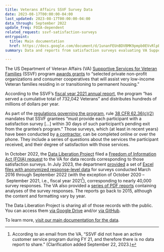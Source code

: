 ```yaml
---
title: Veterans Affairs SSVF Survey Data
date: 2023-08-17T00:00:00-04:00
last_updated: 2023-08-17T00:00:00-04:00
data_through: September 2022
update_freq: FOIA-dependent
related_request: ssvf-satisfaction-surveys
entrypoint:
  title: Main documentation
  href: https://docs.google.com/document/d/1unanFEUnBDVBMK9pmpb0EVvRlpB-jtRC6gwlXSN-If4/edit
summary: Data and reports from satisfaction surveys evaluating VA Supportive Services for Veteran Families (SSVF) program providers.

---
```


The US Department of Veteran Affairs (VA) [Supportive Services for Veteran Families](https://www.va.gov/homeless/ssvf/index.html) (SSVF) program [awards grants](https://www.va.gov/homeless/ssvf/ssvf-overview/) to “selected private non-profit organizations and consumer cooperatives that will assist very low-income Veteran families residing in or transitioning to permanent housing.” 

According to the SSVF’s [fiscal year 2021 annual report](https://www.va.gov/HOMELESS/ssvf/docs/SSVF_Annual_Report_FY21.pdf), the program “has served a cumulative total of 732,042 Veterans” and distributes hundreds of millions of dollars per year.

As part of the [regulations governing the program](https://www.ecfr.gov/current/title-38/chapter-I/part-62), rule [38 CFR 62.36(c)(2)](https://www.ecfr.gov/current/title-38/part-62#p-62.36\(c\)\(2\)) mandates that SSVF grantees “must provide each participant with a satisfaction survey […] within 30 days of such participant’s pending exit from the grantee’s program.” Those surveys, which (at least in recent years) have been conducted by [a contractor](https://www.mdavisco.com/practice-areas/veteran-affairs/case-study-veteran-affairs_01/), can be completed online or over the phone. They include a series of questions about the services the participant received, and their degree of satisfaction with those services.

In October 2022, the [Data Liberation Project](https://www.data-liberation-project.org/) filed a [Freedom of Information Act (FOIA) request](https://www.data-liberation-project.org/requests/ssvf-satisfaction-surveys/) to the VA for data records corresponding to those satisfaction surveys. In July 2023, the department [provided](https://www.documentcloud.org/documents/23914787-2023-07-21-vha-co-full-grant-revised) a set of [Excel files with anonymized response-level data](https://drive.google.com/drive/folders/1UJOsVa3o98S_FCH5EHnc1aRm7xWipjz0) for surveys conducted March 2016 through September 2022 (with the exception of October 2020 – September 2021, i.e., fiscal year 2021[^1]), corresponding to nearly 40,000 survey responses. The VA also provided a [series of PDF reports](https://drive.google.com/drive/folders/1OEoPBmer8b83fU7a4InEqtt48i6H1aHc) containing analyses of the survey responses. The reports go back to 2015, although the content and formatting vary by year.

The Data Liberation Project is sharing all of those records with the public. You can access them [via Google Drive](https://drive.google.com/drive/folders/1KqG8-EKZbc2pl7KUR85OyHWj9nv-_Tnx) and/or [via GitHub](https://github.com/data-liberation-project/va-ssvf-survey-data).

To learn more, [visit our main documentation for the data](https://docs.google.com/document/d/1unanFEUnBDVBMK9pmpb0EVvRlpB-jtRC6gwlXSN-If4/edit).

[^1]: According to an email from the VA, “SSVF did not have an active customer service program during FY 21, and therefore there is no data report to share.” (Clarification added September 22, 2023.)
